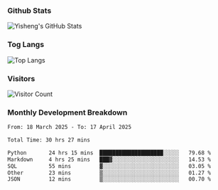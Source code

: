 ### Github Stats
![Yisheng's GitHub Stats](https://github-readme-stats-9qabuvhk1-gongyisheng.vercel.app/api?username=gongyisheng&count_private=true&show_icons=true)
### Tog Langs
![Top Langs](https://github-readme-stats-9qabuvhk1-gongyisheng.vercel.app/api/top-langs/?username=gongyisheng&layout=compact)
### Visitors
![Visitor Count](https://profile-counter.glitch.me/gongyisheng/count.svg)
### Monthly Development Breakdown
<!--START_SECTION:waka-->

```txt
From: 18 March 2025 - To: 17 April 2025

Total Time: 30 hrs 27 mins

Python       24 hrs 15 mins  ████████████████████░░░░░   79.68 %
Markdown     4 hrs 25 mins   ███▓░░░░░░░░░░░░░░░░░░░░░   14.53 %
SQL          55 mins         ▓░░░░░░░░░░░░░░░░░░░░░░░░   03.05 %
Other        23 mins         ▒░░░░░░░░░░░░░░░░░░░░░░░░   01.27 %
JSON         12 mins         ▒░░░░░░░░░░░░░░░░░░░░░░░░   00.70 %
```

<!--END_SECTION:waka-->
